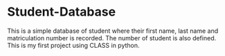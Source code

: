 # Student-Database
This is a simple database of student where their first name, last name and matriculation number is recorded. The number of student is also defined. This is my first project using CLASS in python.
